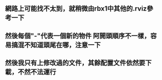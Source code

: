 ## 網路上可能找不太到，就稍微由rbx1中其他的.rviz參考一下
## 然後每個"-"代表一個新的物件 阿開頭順序不一樣，容易搞混不知道頭尾在哪，注意一下
## 然後我只有上修改過的文件，其餘配置文件依然要下載，不然不法運行
